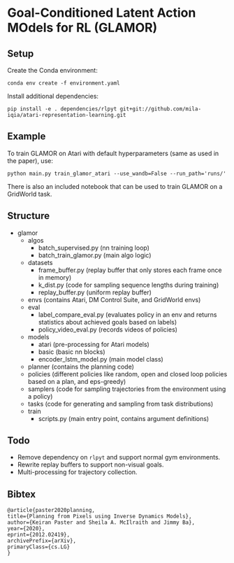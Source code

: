 # Goal-Conditioned Latent Action MOdels for RL (GLAMOR)

## Setup

Create the Conda environment:
```
conda env create -f environment.yaml
```

Install additional dependencies:
```
pip install -e . dependencies/rlpyt git+git://github.com/mila-iqia/atari-representation-learning.git
```

## Example

To train GLAMOR on Atari with default hyperparameters (same as used in the paper), use:

```
python main.py train_glamor_atari --use_wandb=False --run_path='runs/'
```

There is also an included notebook that can be used to train GLAMOR on a GridWorld task.

## Structure

- glamor
  - algos
    - batch_supervised.py (nn training loop)
    - batch_train_glamor.py (main algo logic)
  - datasets
    - frame_buffer.py (replay buffer that only stores each frame once in memory)
    - k_dist.py (code for sampling sequence lengths during training)
    - replay_buffer.py (uniform replay buffer)
  - envs (contains Atari, DM Control Suite, and GridWorld envs)
  - eval
    - label_compare_eval.py (evaluates policy in an env and returns statistics about achieved goals based on labels)
    - policy_video_eval.py (records videos of policies)
  - models
    - atari (pre-processing for Atari models)
    - basic (basic nn blocks)
    - encoder_lstm_model.py (main model class)
  - planner (contains the planning code)
  - policies (different policies like random, open and closed loop policies based on a plan, and eps-greedy)
  - samplers (code for sampling trajectories from the environment using a policy)
  - tasks (code for generating and sampling from task distributions)
  - train
    - scripts.py (main entry point, contains argument definitions)

## Todo
- Remove dependency on `rlpyt` and support normal gym environments.
- Rewrite replay buffers to support non-visual goals.
- Multi-processing for trajectory collection.

## Bibtex

```
@article{paster2020planning,
title={Planning from Pixels using Inverse Dynamics Models}, 
author={Keiran Paster and Sheila A. McIlraith and Jimmy Ba},
year={2020},
eprint={2012.02419},
archivePrefix={arXiv},
primaryClass={cs.LG}
}
```